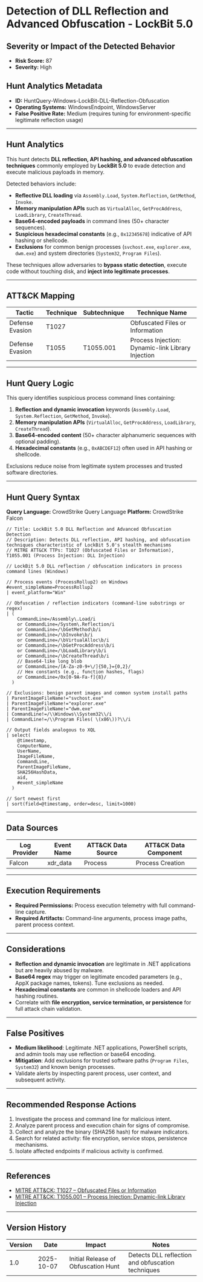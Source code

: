 # Detection of DLL Reflection and Advanced Obfuscation - LockBit 5.0

## Severity or Impact of the Detected Behavior
- **Risk Score:** 87  
- **Severity:** High  

## Hunt Analytics Metadata
- **ID:** HuntQuery-Windows-LockBit-DLL-Reflection-Obfuscation  
- **Operating Systems:** WindowsEndpoint, WindowsServer  
- **False Positive Rate:** Medium (requires tuning for environment-specific legitimate reflection usage)  

---

## Hunt Analytics

This hunt detects **DLL reflection, API hashing, and advanced obfuscation techniques** commonly employed by **LockBit 5.0** to evade detection and execute malicious payloads in memory.  

Detected behaviors include:  
- **Reflective DLL loading** via `Assembly.Load`, `System.Reflection`, `GetMethod`, `Invoke`.  
- **Memory manipulation APIs** such as `VirtualAlloc`, `GetProcAddress`, `LoadLibrary`, `CreateThread`.  
- **Base64-encoded payloads** in command lines (50+ character sequences).  
- **Suspicious hexadecimal constants** (e.g., `0x12345678`) indicative of API hashing or shellcode.  
- **Exclusions** for common benign processes (`svchost.exe`, `explorer.exe`, `dwm.exe`) and system directories (`System32`, `Program Files`).  

These techniques allow adversaries to **bypass static detection**, execute code without touching disk, and **inject into legitimate processes**.  

---

## ATT&CK Mapping

| Tactic           | Technique | Subtechnique | Technique Name                                  |
|------------------|-----------|--------------|------------------------------------------------|
| Defense Evasion  | T1027     |              | Obfuscated Files or Information                |
| Defense Evasion  | T1055     | T1055.001    | Process Injection: Dynamic-link Library Injection |

---

## Hunt Query Logic

This query identifies suspicious process command lines containing:  
1. **Reflection and dynamic invocation** keywords (`Assembly.Load`, `System.Reflection`, `GetMethod`, `Invoke`).  
2. **Memory manipulation APIs** (`VirtualAlloc`, `GetProcAddress`, `LoadLibrary`, `CreateThread`).  
3. **Base64-encoded content** (50+ character alphanumeric sequences with optional padding).  
4. **Hexadecimal constants** (e.g., `0xABCDEF12`) often used in API hashing or shellcode.  

Exclusions reduce noise from legitimate system processes and trusted software directories.  

---

## Hunt Query Syntax

**Query Language:** CrowdStrike Query Language 
**Platform:** CrowdStrike Falcon  

```fql
// Title: LockBit 5.0 DLL Reflection and Advanced Obfuscation Detection 
// Description: Detects DLL reflection, API hashing, and obfuscation techniques characteristic of LockBit 5.0's stealth mechanisms 
// MITRE ATT&CK TTPs: T1027 (Obfuscated Files or Information), T1055.001 (Process Injection: DLL Injection) 

// LockBit 5.0 DLL reflection / obfuscation indicators in process command lines (Windows)

// Process events (ProcessRollup2) on Windows
#event_simpleName=ProcessRollup2
| event_platform="Win"

// Obfuscation / reflection indicators (command-line substrings or regex)
| (
    CommandLine=/Assembly\.Load/i
    or CommandLine=/System\.Reflection/i
    or CommandLine=/\bGetMethod\b/i
    or CommandLine=/\bInvoke\b/i
    or CommandLine=/\bVirtualAlloc\b/i
    or CommandLine=/\bGetProcAddress\b/i
    or CommandLine=/\bLoadLibrary\b/i
    or CommandLine=/\bCreateThread\b/i
    // Base64-like long blob
    or CommandLine=/[A-Za-z0-9+\/]{50,}={0,2}/
    // Hex constants (e.g., function hashes, flags)
    or CommandLine=/0x[0-9A-Fa-f]{8}/
  )

// Exclusions: benign parent images and common system install paths
| ParentImageFileName!="svchost.exe"
| ParentImageFileName!="explorer.exe"
| ParentImageFileName!="dwm.exe"
| CommandLine!=/\\Windows\\System32\\/i
| CommandLine!=/\\Program Files( \(x86\))?\\/i

// Output fields analogous to XQL
| select(
    @timestamp,
    ComputerName,
    UserName,
    ImageFileName,
    CommandLine,
    ParentImageFileName,
    SHA256HashData,
    aid,
    #event_simpleName
  )

// Sort newest first
| sort(field=@timestamp, order=desc, limit=1000)
```

---

## Data Sources

| Log Provider   | Event Name | ATT&CK Data Source | ATT&CK Data Component |
|----------------|------------|--------------------|-----------------------|
| Falcon         | xdr_data   | Process            | Process Creation      |

---

## Execution Requirements  
- **Required Permissions:** Process execution telemetry with full command-line capture.  
- **Required Artifacts:** Command-line arguments, process image paths, parent process context.  

---

## Considerations  
- **Reflection and dynamic invocation** are legitimate in .NET applications but are heavily abused by malware.  
- **Base64 regex** may trigger on legitimate encoded parameters (e.g., AppX package names, tokens). Tune exclusions as needed.  
- **Hexadecimal constants** are common in shellcode loaders and API hashing routines.  
- Correlate with **file encryption, service termination, or persistence** for full attack chain validation.  

---

## False Positives  
- **Medium likelihood**: Legitimate .NET applications, PowerShell scripts, and admin tools may use reflection or base64 encoding.  
- **Mitigation**: Add exclusions for trusted software paths (`Program Files`, `System32`) and known benign processes.  
- Validate alerts by inspecting parent process, user context, and subsequent activity.  

---

## Recommended Response Actions  
1. Investigate the process and command line for malicious intent.  
2. Analyze parent process and execution chain for signs of compromise.  
3. Collect and analyze the binary (SHA256 hash) for malware indicators.  
4. Search for related activity: file encryption, service stops, persistence mechanisms.  
5. Isolate affected endpoints if malicious activity is confirmed.  

---

## References  
- [MITRE ATT&CK: T1027 – Obfuscated Files or Information](https://attack.mitre.org/techniques/T1027/)  
- [MITRE ATT&CK: T1055.001 – Process Injection: Dynamic-link Library Injection](https://attack.mitre.org/techniques/T1055/001/)  

---

## Version History  

| Version | Date       | Impact                                | Notes                                          |
|---------|------------|---------------------------------------|------------------------------------------------|
| 1.0     | 2025-10-07 | Initial Release of Obfuscation Hunt   | Detects DLL reflection and obfuscation techniques |

